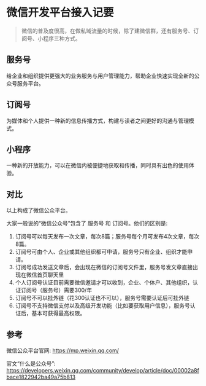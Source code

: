 # 微信开发平台接入记要

> 微信的普及度很高，在做私域流量的时候，除了建微信群，还有服务号、订阅号、小程序三种方式。

## 服务号

给企业和组织提供更强大的业务服务与用户管理能力，帮助企业快速实现全新的公众号服务平台。

## 订阅号

为媒体和个人提供一种新的信息传播方式，构建与读者之间更好的沟通与管理模式。

## 小程序

一种新的开放能力，可以在微信内被便捷地获取和传播，同时具有出色的使用体验。

## 对比

以上构成了微信公众平台。

大家一般说的“微信公众号”包含了 服务号 和 订阅号。他们的区别是: 

1. 订阅号可以每天发布一次文章，每次8篇；服务号每个月可发布4次文章，每次8篇。
2. 订阅号可由个人、企业或其他组织都可申请，服务号只有企业、组织才能申请。
3. 订阅号成功发送文章后，会出现在微信的订阅号文件里，服务号发文章直接出现在微信首页聊天里
4. 个人订阅号认证目前需要微信邀请才可以收到，企业、个体户、其他组织，认证订阅号（服务号）需要300/年
5. 订阅号不可以挂外链（花300认证也不可以），服务号需要认证后可挂外链
6. 订阅号不支持微信支付以及高级开发功能（比如要获取用户信息），服务号认证后，基本可获得最高权限。

## 参考

微信公众平台官网: https://mp.weixin.qq.com/

官文“什么是公众号”: https://developers.weixin.qq.com/community/develop/article/doc/00002a8fbace1822942ba49a75b813


